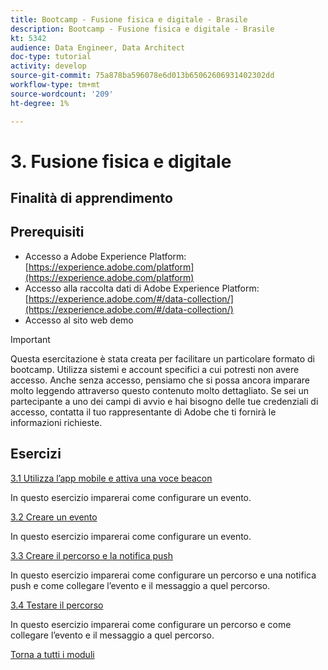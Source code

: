 ```yaml
---
title: Bootcamp - Fusione fisica e digitale - Brasile
description: Bootcamp - Fusione fisica e digitale - Brasile
kt: 5342
audience: Data Engineer, Data Architect
doc-type: tutorial
activity: develop
source-git-commit: 75a878ba596078e6d013b65062606931402302dd
workflow-type: tm+mt
source-wordcount: '209'
ht-degree: 1%

---
```


# 3. Fusione fisica e digitale

## Finalità di apprendimento

## Prerequisiti

- Accesso a Adobe Experience Platform: [https://experience.adobe.com/platform](https://experience.adobe.com/platform)
- Accesso alla raccolta dati di Adobe Experience Platform: [https://experience.adobe.com/#/data-collection/](https://experience.adobe.com/#/data-collection/)
- Accesso al sito web demo

>[!IMPORTANT]
>
>Questa esercitazione è stata creata per facilitare un particolare formato di bootcamp. Utilizza sistemi e account specifici a cui potresti non avere accesso. Anche senza accesso, pensiamo che si possa ancora imparare molto leggendo attraverso questo contenuto molto dettagliato. Se sei un partecipante a uno dei campi di avvio e hai bisogno delle tue credenziali di accesso, contatta il tuo rappresentante di Adobe che ti fornirà le informazioni richieste.

## Esercizi

[3.1 Utilizza l’app mobile e attiva una voce beacon](./ex1.md)

In questo esercizio imparerai come configurare un evento.

[3.2 Creare un evento](./ex2.md)

In questo esercizio imparerai come configurare un evento.

[3.3 Creare il percorso e la notifica push](./ex3.md)

In questo esercizio imparerai come configurare un percorso e una notifica push e come collegare l’evento e il messaggio a quel percorso.

[3.4 Testare il percorso](./ex4.md)

In questo esercizio imparerai come configurare un percorso e come collegare l’evento e il messaggio a quel percorso.

[Torna a tutti i moduli](../../overview.md)
